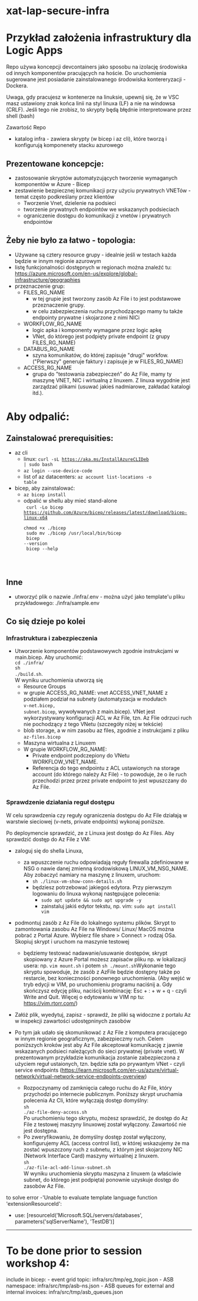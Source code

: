 # xat-lap-secure-infra

# Przykład założenia infrastruktury dla Logic Apps
Repo używa koncepcji devcontainers
jako sposobu na izolację środowiska od innych komponentów pracujących na hoście.
Do uruchomienia sugerowane jest posiadanie zainstalowanego środowiska kontereryzacji - Dockera. 

Uwaga, gdy pracujesz w kontenerze na linuksie, upewnij się, że w VSC masz ustawiony znak końca linii na styl linuxa (LF) a nie na windowsa (CRLF). 
Jeśli tego nie zrobisz, to skrypty będą błędnie interpretowane przez shell (bash)

Zawartość Repo
- katalog infra - zawiera skrypty (w bicep i az cli), które tworzą i konfigurują komponenety stacku azurowego

## Prezentowane koncepcje:
- zastosowanie skryptów automatyzujących tworzenie wymaganych komponentów w Azure - Bicep
- zestawienie bezpiecznej komunikacji przy użyciu prywatnych VNETów - temat często podkreślany przez klientów
    - Tworzenie Vnet, dzielenie na podsieci
    - tworzenie prywatnych endpointów we wskazanych podsieciach
    - ograniczenie dostępu do komunikacji z vnetów i prywatnych endpointów

## Żeby nie było za łatwo - topologia:
- Używane są cztery resource grupy - idealnie jeśli w testach każda będzie w innym regionie azurowym
- listę funkcjonalności dostępnych w regionach można znaleźć tu: https://azure.microsoft.com/en-us/explore/global-infrastructure/geographies
- przeznaczenie grup:
    - FILES_RG_NAME
        - w tej grupie jest tworzony zasób Az File i to jest podstawowe przeznaczenie grupy. 
        - w celu zabezpieczenia ruchu przychodzącego mamy tu także endpointy prywatne i skojarzone z nimi NICi
    - WORKFLOW_RG_NAME
        - logic apka i komponenty wymagane przez logic apkę
        - VNet, do którego jest podpięty private endpoint (z grupy FILES_RG_NAME)
    - DATABUS_RG_NAME
        - szyna komunikatów, do której zapisuje "drugi" workfow. ("Pierwszy" generuje faktury i zapisuje je w FILES_RG_NAME)
    - ACCESS_RG_NAME
        - grupa do "testowania zabezpieczeń" do Az File, mamy ty maszynę VNET, NIC i wirtualną z linuxem. Z linuxa wygodnie jest zarządzać plikami (usuwać jakieś nadmiarowe, zakładać katalogi itd.).

# Aby odpalić:
## Zainstalować prerequisities:
- az cli
    - linux: 
        <code>curl -sL https://aka.ms/InstallAzureCLIDeb | sudo bash</code>
    - <code>az login --use-device-code</code>
    - list of az datacenters: 
        <code>az account list-locations -o table</code>
- bicep, aby zainstalować:
    - <code>az bicep install</code>
    - odpalić w shellu aby mieć stand-alone
    </br><code>
        curl -Lo bicep https://github.com/Azure/bicep/releases/latest/download/bicep-linux-x64</br>
        chmod +x ./bicep</br>
        sudo mv ./bicep /usr/local/bin/bicep</br>
        bicep --version</br>
        bicep --help</br>
    </code>

## Inne
- utworzyć plik o nazwie ./infra/.env - można użyć jako template'u pliku przykładowego: ./infra/sample.env

## Co się dzieje po kolei
### Infrastruktura i zabezpieczenia
- Utworzenie komponentów podstawowywch zgodnie instrukcjami w main.bicep. Aby uruchomić: 
</br><code>cd ./infra/</br>sh ./build.sh</code>. </br>
W wyniku uruchomienia utworzą się
    - Resource Groups
    - w grupie ACCESS_RG_NAME: vnet ACCESS_VNET_NAME z podziałem podział na subnety (automatyzacja w modułach
</br><code>v-net.bicep, subnet.bicep</code>, wywoływanych z main.bicep). VNet jest wykorzystywany konfiguracji ACL w Az File, tzn. Az Flie odrzuci ruch nie pochodzący z tego VNetu (szczegóły niżej w tekście)
    - blob storage, a w nim zasobu az files, zgodnie z instrukcjami z pliku
    </br><code>az-files.bicep</code>
    - Maszyna wirtualna z Linuxem 
    - W grupie WORKFLOW_RG_NAME:
        - Private endpoint podczepiony do VNetu WORKFLOW_VNET_NAME. 
        - Referencja do tego endpointu z ACL ustawionych na storage account (do którego należy Az File) - to powoduje, że o ile ruch przechodzi przez przez private endpoint to jest wpuszczany do Az File.
    
### Sprawdzenie działania reguł dostępu
W celu sprawdzenia czy reguły ograniczenia dostępu do Az File działają w warstwie sieciowej (v-nets, private endpoints) wykonaj poniższe.

Po deploymencie sprawdzić, ze z Linuxa jest dostęp do Az Files. Aby sprawdzić dostęp do Az File z VM:
- zaloguj się do shella Linuxa, 
    - za wpuszczenie ruchu odpowiadają reguły firewalla zdefiniowane w NSG o nawie danej zmienną środowiskową LINUX_VM_NSG_NAME. Aby zobaczyć namiary na maszynę z linuxem, uruchom:
        - <code>sh ./linux-vm-show-conn-details.sh</code>
        - będziesz potrzebować jakiegoś edytora. Przy pierwszym logowaniu do linuxa wykonaj następujące polecenia:
            - <code>sudo apt update && sudo apt upgrade -y</code>
            - zainstaluj jakiś edytor tekstu, np. vim: <code>sudo apt install vim</code>
- podmontuj zasób z Az File do lokalnego systemu plików. Skrypt to zamontowania zasobu Az File na Windows/ Linux/ MacOS można pobrać z Portal Azure. Wybierz file share > Connect > rodzaj OSa. Skopiuj skrypt i uruchom na maszynie testowej
    - będziemy testować nadawanie/usuwanie dostępów, skrypt skopiowany z Azure Portal możesz zapisaćw pliku np. w lokalizacji usera: np. <code>vim mount.sh</code> i potem <code>sh ./mount.sh</code>Wykonanie tego skryptu spowoduje, że zasób z AzFile będzie dostępny także po restarcie, bez konieczności ponownego uruchomienia. (Aby wejść w tryb edycji w VIM, po uruchomieniu programu naciśnij a. Gdy skończysz edycję pliku, naciścij kombinację: Esc + : + w + q - czyli Write and Quit. Więcej o edytowaniu w VIM np tu: https://vim.rtorr.com/)
- Załóż plik, wyedytuj, zapisz
        - sprawdź, że pliki są widoczne z portalu Az w inspekcji zawartości udostępninych zasobów

- Po tym jak udało się skomunikować z Az File z komputera pracującego w innym regionie geograficznym, zabezpieczmy ruch. Celem poniższych kroków jest aby Az File akceptował komunikację z jawnie wskazanych podsieci należących do sieci prywatnej (private vnet). W prezentowanym przykładzie komunikacja zostanie zabezpieczona z użyciem reguł ustaionych, tzn. będzie szła po prywantym VNet - czyli service endpoints (https://learn.microsoft.com/en-us/azure/virtual-network/virtual-network-service-endpoints-overview)
    - Rozpoczynamy od zamknięcia całego ruchu do Az File, który przychodzi po internecie publicznym. Poniższy skrypt uruchamia polecenia Az Cli, które wyłączają dostęp domyślny: 
    </br><code>sh ./az-file-deny-access.sh</code>
    </br>Po uruchomieniu tego skryptu, możesz sprawdzić, że dostęp do Az File z testowej maszyny linuxowej został wyłączony. Zawartość nie jest dostępna.
    - Po zweryfikowaniu, że domyślny dostęp został wyłączony, konfigurujemy ACL (access control list), w której wskazujemy że ma zostać wpuszczony ruch z subnetu, z którym jest skojarzony NIC (Network Interface Card) maszyny wirtualnej z linuxem.</br>
    <code>sh ./az-file-acl-add-linux-subnet.sh</code></br>
    W wyniku uruchomienia skryptu maszyna z linuxem (a właściwie subnet, do którego jest podpięta) ponownie uzyskuje dostęp do zasobów Az File.

to solve error
-'Unable to evaluate template language function 'extensionResourceId':
- use: [resourceId('Microsoft.SQL/servers/databases', parameters('sqlServerName'), 'TestDB')]

-------

# To be done prior to session workshop 4:
include in bicep:
    - event grid topic: infra/src/tmp/eg_topic.json
    - ASB namespace: infra/src/tmp/asb-ns.json
    - ASB queues for external and internal invoices: infra/src/tmp/asb_queues.json

